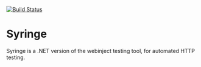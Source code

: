 [![Build Status](https://travis-ci.org/yetanotherchris/syringe.svg?branch=master)](https://travis-ci.org/yetanotherchris/syringe)

# Syringe
Syringe is a .NET version of the webinject testing tool, for automated HTTP testing.
